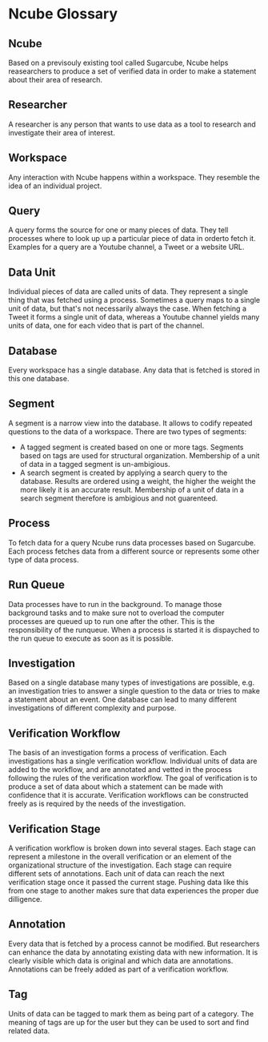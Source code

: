 # Ncube Glossary

## Ncube

Based on a previsouly existing tool called Sugarcube, Ncube helps reasearchers to produce a set of verified data in order to make a statement about their area of research.

## Researcher

A researcher is any person that wants to use data as a tool to research and investigate their area of interest.

## Workspace

Any interaction with Ncube happens within a workspace. They resemble the idea of an individual project.

## Query

A query forms the source for one or many pieces of data. They tell processes where to look up up a particular piece of data in orderto fetch it. Examples for a query are a Youtube channel, a Tweet or a website URL.

## Data Unit

Individual pieces of data are called units of data. They represent a single thing that was fetched using a process. Sometimes a query maps to a single unit of data, but that's not necessarily always the case. When fetching a Tweet it forms a single unit of data, whereas a Youtube channel yields many units of data, one for each video that is part of the channel.

## Database

Every workspace has a single database. Any data that is fetched is stored in this one database.

## Segment

A segment is a narrow view into the database. It allows to codify repeated questions to the data of a workspace. There are two types of segments:

- A tagged segment is created based on one or more tags. Segments based on tags are used for structural organization. Membership of a unit of data in a tagged segment is un-ambigious.
- A search segment is created by applying a search query to the database. Results are ordered using a weight, the higher the weight the more likely it is an accurate result. Membership of a unit of data in a search segment therefore is ambigious and not guarenteed.

## Process

To fetch data for a query Ncube runs data processes based on Sugarcube. Each process fetches data from a different source or represents some other type of data process.

## Run Queue

Data processes have to run in the background. To manage those background tasks and to make sure not to overload the computer processes are queued up to run one after the other. This is the responsibility of the runqueue. When a process is started it is dispayched to the run queue to execute as soon as it is possible.

## Investigation

Based on a single database many types of investigations are possible, e.g. an investigation tries to answer a single question to the data or tries to make a statement about an event. One database can lead to many different investigations of different complexity and purpose.

## Verification Workflow

The basis of an investigation forms a process of verification. Each investigations has a single verification workflow. Individual units of data are added to the workflow, and are annotated and vetted in the process following the rules of the verification workflow. The goal of verification is to produce a set of data about which a statement can be made with confidence that it is accurate. Verification workflows can be constructed freely as is required by the needs of the investigation.

## Verification Stage

A verification workflow is broken down into several stages. Each stage can represent a milestone in the overall verification or an element of the organizational structure of the investigation. Each stage can require different sets of annotations. Each unit of data can reach the next verification stage once it passed the current stage. Pushing data like this from one stage to another makes sure that data experiences the proper due dilligence.

## Annotation

Every data that is fetched by a process cannot be modified. But researchers can enhance the data by annotating existing data with new information. It is clearly visible which data is original and which data are annotations. Annotations can be freely added as part of a verification workflow.

## Tag

Units of data can be tagged to mark them as being part of a category. The meaning of tags are up for the user but they can be used to sort and find related data.

